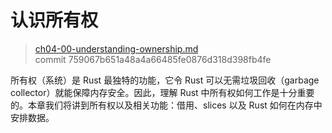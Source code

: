 # 认识所有权

> [ch04-00-understanding-ownership.md](https://github.com/rust-lang/book/blob/master/src/ch04-00-understanding-ownership.md)
> <br>
> commit 759067b651a48a4a66485fe0876d318d398fb4fe

所有权（系统）是 Rust 最独特的功能，它令 Rust 可以无需垃圾回收（garbage collector）就能保障内存安全。因此，理解 Rust 中所有权如何工作是十分重要的。本章我们将讲到所有权以及相关功能：借用、slices 以及 Rust 如何在内存中安排数据。